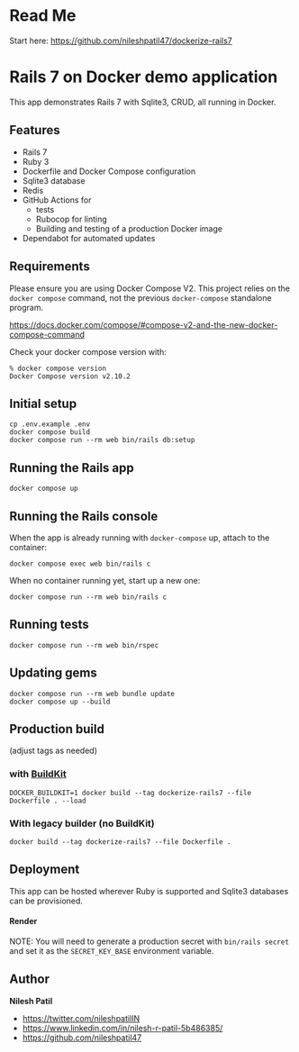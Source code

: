 # Read Me

Start here: https://github.com/nileshpatil47/dockerize-rails7

# Rails 7 on Docker demo application

This app demonstrates Rails 7 with Sqlite3, CRUD, all running in Docker.

## Features

* Rails 7
* Ruby 3
* Dockerfile and Docker Compose configuration
* Sqlite3 database
* Redis
* GitHub Actions for 
  * tests
  * Rubocop for linting
  * Building and testing of a production Docker image
* Dependabot for automated updates

## Requirements

Please ensure you are using Docker Compose V2. This project relies on the `docker compose` command, not the previous `docker-compose` standalone program.

https://docs.docker.com/compose/#compose-v2-and-the-new-docker-compose-command

Check your docker compose version with:
```
% docker compose version
Docker Compose version v2.10.2
```

## Initial setup
```
cp .env.example .env
docker compose build
docker compose run --rm web bin/rails db:setup
```

## Running the Rails app
```
docker compose up
```

## Running the Rails console
When the app is already running with `docker-compose` up, attach to the container:
```
docker compose exec web bin/rails c
```

When no container running yet, start up a new one:
```
docker compose run --rm web bin/rails c
```

## Running tests
```
docker compose run --rm web bin/rspec
```

## Updating gems
```
docker compose run --rm web bundle update
docker compose up --build
```

## Production build

(adjust tags as needed)

### with [BuildKit](https://docs.docker.com/build/buildkit/)
```
DOCKER_BUILDKIT=1 docker build --tag dockerize-rails7 --file Dockerfile . --load
```

### With legacy builder (no BuildKit)
```
docker build --tag dockerize-rails7 --file Dockerfile .
```

## Deployment

This app can be hosted wherever Ruby is supported and Sqlite3 databases can be provisioned.

#### Render

NOTE: You will need to generate a production secret with `bin/rails secret` and set it as the `SECRET_KEY_BASE` environment variable.

## Author

**Nilesh Patil**

- <https://twitter.com/nileshpatilIN>
- <https://www.linkedin.com/in/nilesh-r-patil-5b486385/>
- <https://github.com/nileshpatil47>
